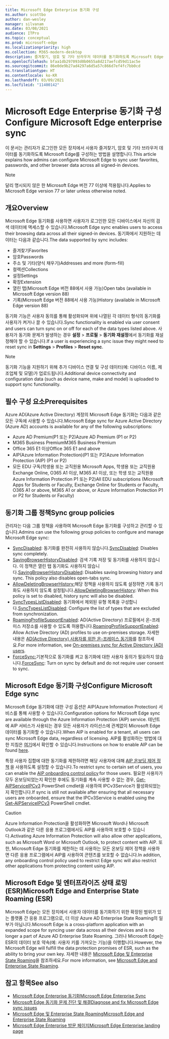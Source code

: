 ```yaml
---
title: Microsoft Edge Enterprise 동기화 구성
ms.author: scottbo
author: dan-wesley
manager: silvanam
ms.date: 03/08/2021
audience: ITPro
ms.topic: conceptual
ms.prod: microsoft-edge
ms.localizationpriority: high
ms.collection: M365-modern-desktop
description: 즐겨찾기, 암호 및 기타 브라우저 데이터를 동기화하도록 Microsoft Edge를 구성하는 관리자 및 사용자 옵션입니다.
ms.openlocfilehash: bfaa1db297093d0b0655a8d217aefcd59d11ac5e
ms.sourcegitcommit: 86e0de9b27ad4297a6d5a57c866d7ef4fc7bb0cd
ms.translationtype: HT
ms.contentlocale: ko-KR
ms.lasthandoff: 03/09/2021
ms.locfileid: "11400142"
---
```

# <a name="configure-microsoft-edge-enterprise-sync"></a><span data-ttu-id="d46f0-103">Microsoft Edge Enterprise 동기화 구성</span><span class="sxs-lookup"><span data-stu-id="d46f0-103">Configure Microsoft Edge enterprise sync</span></span>

<span data-ttu-id="d46f0-104">이 문서는 관리자가 로그인한 모든 장치에서 사용자 즐겨찾기, 암호 및 기타 브라우저 데이터를 동기화하도록 Microsoft Edge를 구성하는 방법을 설명합니다.</span><span class="sxs-lookup"><span data-stu-id="d46f0-104">This article explains how admins can configure Microsoft Edge to sync user favorites, passwords, and other browser data across all signed-in devices.</span></span>

> [!NOTE]
> <span data-ttu-id="d46f0-105">달리 명시되지 않은 한 Microsoft Edge 버전 77 이상에 적용됩니다.</span><span class="sxs-lookup"><span data-stu-id="d46f0-105">Applies to Microsoft Edge version 77 or later unless otherwise noted.</span></span>

## <a name="overview"></a><span data-ttu-id="d46f0-106">개요</span><span class="sxs-lookup"><span data-stu-id="d46f0-106">Overview</span></span>

<span data-ttu-id="d46f0-107">Microsoft Edge 동기화를 사용하면 사용자가 로그인한 모든 디바이스에서 자신의 검색 데이터에 액세스할 수 있습니다.</span><span class="sxs-lookup"><span data-stu-id="d46f0-107">Microsoft Edge sync enables users to access their browsing data across all their signed-in devices.</span></span> <span data-ttu-id="d46f0-108">동기화에서 지원하는 데이터는 다음과 같습니다.</span><span class="sxs-lookup"><span data-stu-id="d46f0-108">The data supported by sync includes:</span></span>

- <span data-ttu-id="d46f0-109">즐겨찾기</span><span class="sxs-lookup"><span data-stu-id="d46f0-109">Favorites</span></span>
- <span data-ttu-id="d46f0-110">암호</span><span class="sxs-lookup"><span data-stu-id="d46f0-110">Passwords</span></span>
- <span data-ttu-id="d46f0-111">주소 및 기타(양식 채우기)</span><span class="sxs-lookup"><span data-stu-id="d46f0-111">Addresses and more (form-fill)</span></span>
- <span data-ttu-id="d46f0-112">컬렉션</span><span class="sxs-lookup"><span data-stu-id="d46f0-112">Collections</span></span>
- <span data-ttu-id="d46f0-113">설정</span><span class="sxs-lookup"><span data-stu-id="d46f0-113">Settings</span></span>
- <span data-ttu-id="d46f0-114">확장</span><span class="sxs-lookup"><span data-stu-id="d46f0-114">Extension</span></span>
- <span data-ttu-id="d46f0-115">열린 탭(Microsoft Edge 버전 88에서 사용 가능)</span><span class="sxs-lookup"><span data-stu-id="d46f0-115">Open tabs (available in Microsoft Edge version 88)</span></span>
- <span data-ttu-id="d46f0-116">기록(Microsoft Edge 버전 88에서 사용 가능)</span><span class="sxs-lookup"><span data-stu-id="d46f0-116">History (available in Microsoft Edge version 88)</span></span>

<span data-ttu-id="d46f0-117">동기화 기능은 사용자 동의를 통해 활성화되며 위에 나열된 각 데이터 형식의 동기화를 사용자가 켜거나 끌 수 있습니다.</span><span class="sxs-lookup"><span data-stu-id="d46f0-117">Sync functionality is enabled via user consent and users can turn sync on or off for each of the data types listed above.</span></span> <span data-ttu-id="d46f0-118">사용자가 동기화 문제가 발생하는 경우 **설정** > **프로필** > **동기화 재설정**에서 동기화를 재설정해야 할 수 있습니다.</span><span class="sxs-lookup"><span data-stu-id="d46f0-118">If a user is experiencing a sync issue they might need to reset sync in **Settings** > **Profiles** > **Reset sync**.</span></span>

> [!NOTE]
> <span data-ttu-id="d46f0-119">동기화 기능을 지원하기 위해 추가 디바이스 연결 및 구성 데이터(예: 디바이스 이름, 제조업체 및 모델)가 업로드됩니다.</span><span class="sxs-lookup"><span data-stu-id="d46f0-119">Additional device connectivity and configuration data (such as device name, make and model) is uploaded to support sync functionality.</span></span>

## <a name="prerequisites"></a><span data-ttu-id="d46f0-120">필수 구성 요소</span><span class="sxs-lookup"><span data-stu-id="d46f0-120">Prerequisites</span></span>

<span data-ttu-id="d46f0-121">Azure AD(Azure Active Directory) 계정의 Microsoft Edge 동기화는 다음과 같은 모든 구독에 사용할 수 있습니다.</span><span class="sxs-lookup"><span data-stu-id="d46f0-121">Microsoft Edge sync for Azure Active Directory (Azure AD) accounts is available for any of the following subscriptions:</span></span>

- <span data-ttu-id="d46f0-122">Azure AD Premium(P1 또는 P2)</span><span class="sxs-lookup"><span data-stu-id="d46f0-122">Azure AD Premium (P1 or P2)</span></span>
- <span data-ttu-id="d46f0-123">M365 Business Premium</span><span class="sxs-lookup"><span data-stu-id="d46f0-123">M365 Business Premium</span></span>
- <span data-ttu-id="d46f0-124">Office 365 E1 이상</span><span class="sxs-lookup"><span data-stu-id="d46f0-124">Office 365 E1 and above</span></span>
- <span data-ttu-id="d46f0-125">AIP(Azure Information Protection)(P1 또는 P2)</span><span class="sxs-lookup"><span data-stu-id="d46f0-125">Azure Information Protection (AIP) (P1 or P2)</span></span>
- <span data-ttu-id="d46f0-126">모든 EDU 구독(학생용 또는 교직원용 Microsoft Apps, 학생용 또는 교직원용 Exchange Online, O365 A1 이상, M365 A1 이상, 또는 학생 또는 교직원용 Azure Information Protection P1 또는 P2)</span><span class="sxs-lookup"><span data-stu-id="d46f0-126">All EDU subscriptions (Microsoft Apps for Students or Faculty, Exchange Online for Students or Faculty, O365 A1 or above, M365 A1 or above, or Azure Information Protection P1 or P2 for Students or Faculty)</span></span>

## <a name="sync-group-policies"></a><span data-ttu-id="d46f0-127">동기화 그룹 정책</span><span class="sxs-lookup"><span data-stu-id="d46f0-127">Sync group policies</span></span>

<span data-ttu-id="d46f0-128">관리자는 다음 그룹 정책을 사용하여 Microsoft Edge 동기화를 구성하고 관리할 수 있습니다.</span><span class="sxs-lookup"><span data-stu-id="d46f0-128">Admins can use the following group policies to configure and manage Microsoft Edge sync:</span></span>

- <span data-ttu-id="d46f0-129">[SyncDisabled](https://docs.microsoft.com/deployedge/microsoft-edge-policies#syncdisabled): 동기화를 완전히 사용하지 않습니다.</span><span class="sxs-lookup"><span data-stu-id="d46f0-129">[SyncDisabled](https://docs.microsoft.com/deployedge/microsoft-edge-policies#syncdisabled): Disables sync completely.</span></span>
- <span data-ttu-id="d46f0-130">[SavingBrowserHistoryDisabled](https://docs.microsoft.com/deployedge/microsoft-edge-policies#savingbrowserhistorydisabled): 검색 기록 저장 및 동기화를 사용하지 않습니다. 이 정책은 열린 탭 동기화도 사용하지 않습니다.</span><span class="sxs-lookup"><span data-stu-id="d46f0-130">[SavingBrowserHistoryDisabled](https://docs.microsoft.com/deployedge/microsoft-edge-policies#savingbrowserhistorydisabled): Disables saving browsing history and sync. This policy also disables open-tabs sync.</span></span>
- <span data-ttu-id="d46f0-131">[AllowDeletingBrowserHistory:](https://docs.microsoft.com/deployedge/microsoft-edge-policies#allowdeletingbrowserhistory)해당 정책을 사용하지 않도록 설정하면 기록 동기화도 사용하지 않도록 설정됩니다.</span><span class="sxs-lookup"><span data-stu-id="d46f0-131">[AllowDeletingBrowserHistory](https://docs.microsoft.com/deployedge/microsoft-edge-policies#allowdeletingbrowserhistory): When this policy is set to disabled, history sync will also be disabled.</span></span>
- <span data-ttu-id="d46f0-132">[SyncTypesListDisabled](https://docs.microsoft.com/DeployEdge/microsoft-edge-policies#synctypeslistdisabled): 동기화에서 제외된 유형 목록을 구성합니다.</span><span class="sxs-lookup"><span data-stu-id="d46f0-132">[SyncTypesListDisabled](https://docs.microsoft.com/DeployEdge/microsoft-edge-policies#synctypeslistdisabled): Configure the list of types that are excluded from synchronization.</span></span>
- <span data-ttu-id="d46f0-133">[RoamingProfileSupportEnabled](https://docs.microsoft.com/DeployEdge/microsoft-edge-policies#roamingprofilesupportenabled): AD(Active Directory) 프로필에서 온-프레미스 저장소를 사용할 수 있도록 허용합니다.</span><span class="sxs-lookup"><span data-stu-id="d46f0-133">[RoamingProfileSupportEnabled](https://docs.microsoft.com/DeployEdge/microsoft-edge-policies#roamingprofilesupportenabled): Allow Active Directory (AD) profiles to use on-premises storage.</span></span> <span data-ttu-id="d46f0-134">자세한 내용은 [AD(Active Directory) 사용자를 위한 온-프레미스 동기화](https://docs.microsoft.com/DeployEdge/microsoft-edge-on-premises-sync)를 참조하세요.</span><span class="sxs-lookup"><span data-stu-id="d46f0-134">For more information, see [On-premises sync for Active Directory (AD) users](https://docs.microsoft.com/DeployEdge/microsoft-edge-on-premises-sync).</span></span>
- <span data-ttu-id="d46f0-135">[ForceSync:]( https://docs.microsoft.com/deployedge/microsoft-edge-policies#forcesync)기본적으로 동기화를 켜고 동기화에 대한 사용자 동의가 필요하지 않습니다.</span><span class="sxs-lookup"><span data-stu-id="d46f0-135">[ForceSync]( https://docs.microsoft.com/deployedge/microsoft-edge-policies#forcesync): Turn on sync by default and do not require user consent to sync.</span></span>  

## <a name="configure-microsoft-edge-sync"></a><span data-ttu-id="d46f0-136">Microsoft Edge 동기화 구성</span><span class="sxs-lookup"><span data-stu-id="d46f0-136">Configure Microsoft Edge sync</span></span>

<span data-ttu-id="d46f0-137">Microsoft Edge 동기화에 대한 구성 옵션은 AIP(Azure Information Protection) 서비스를 통해 사용할 수 있습니다.</span><span class="sxs-lookup"><span data-stu-id="d46f0-137">Configuration options for Microsoft Edge sync are available through the Azure Information Protection (AIP) service.</span></span> <span data-ttu-id="d46f0-138">테넌트에 AIP 서비스가 사용되는 경우 모든 사용자가 라이선스에 관계없이 Microsoft Edge 데이터를 동기화할 수 있습니다.</span><span class="sxs-lookup"><span data-stu-id="d46f0-138">When AIP is enabled for a tenant, all users can sync Microsoft Edge data, regardless of licensing.</span></span> <span data-ttu-id="d46f0-139">AIP를 활성화하는 방법에 대한 지침은 [여기](https://docs.microsoft.com/azure/information-protection/activate-office365)에서 확인할 수 있습니다.</span><span class="sxs-lookup"><span data-stu-id="d46f0-139">Instructions on how to enable AIP can be found [here](https://docs.microsoft.com/azure/information-protection/activate-office365).</span></span>

<span data-ttu-id="d46f0-140">특정 사용자 집합에 대한 동기화를 제한하려면 해당 사용자에 대해 [AIP 온보딩 제어 정책](https://docs.microsoft.com/powershell/module/aipservice/set-aipserviceonboardingcontrolpolicy?view=azureipps&preserve-view=true) 을 사용하도록 설정할 수 있습니다.</span><span class="sxs-lookup"><span data-stu-id="d46f0-140">To restrict sync to certain set of users, you can enable the [AIP onboarding control policy](https://docs.microsoft.com/powershell/module/aipservice/set-aipserviceonboardingcontrolpolicy?view=azureipps&preserve-view=true) for those users.</span></span> <span data-ttu-id="d46f0-141">필요한 사용자가 모두 온보딩되었는지 확인한 후에도 동기화를 계속 사용할 수 없는 경우, [Get-AIPServiceIPCv3](https://docs.microsoft.com/powershell/module/aipservice/get-aipserviceipcv3?view=azureipps&preserve-view=true) PowerShell cmdlet을 사용하여 IPCv3Service가 활성화되었는지 확인합니다.</span><span class="sxs-lookup"><span data-stu-id="d46f0-141">If sync is still not available after ensuring that all necessary users are onboarded, ensure that the IPCv3Service is enabled using the [Get-AIPServiceIPCv3](https://docs.microsoft.com/powershell/module/aipservice/get-aipserviceipcv3?view=azureipps&preserve-view=true)  PowerShell cmdlet.</span></span>

> [!CAUTION]
> <span data-ttu-id="d46f0-142">Azure Information Protection을 활성화하면 Microsoft Word나 Microsoft Outlook과 같은 다른 응용 프로그램에서도 AIP를 사용하여 보호할 수 있습니다.</span><span class="sxs-lookup"><span data-stu-id="d46f0-142">Activating Azure Information Protection will also allow other applications, such as Microsoft Word or Microsoft Outlook, to protect content with AIP.</span></span> <span data-ttu-id="d46f0-143">또한, Microsoft Edge 동기화를 제한하는 데 사용하는 모든 온보딩 제어 정책을 사용하면 다른 응용 프로그램에서 AIP를 사용하여 콘텐츠를 보호할 수 없습니다.</span><span class="sxs-lookup"><span data-stu-id="d46f0-143">In addition, any onboarding control policy used to restrict Edge sync will also restrict other applications from protecting content using AIP.</span></span>

## <a name="microsoft-edge-and-enterprise-state-roaming-esr"></a><span data-ttu-id="d46f0-144">Microsoft Edge 및 엔터프라이즈 상태 로밍(ESR)</span><span class="sxs-lookup"><span data-stu-id="d46f0-144">Microsoft Edge and Enterprise State Roaming (ESR)</span></span>

<span data-ttu-id="d46f0-145">Microsoft Edge는 모든 장치에서 사용자 데이터를 동기화하기 위한 확장된 범위가 있는 플랫폼 간 응용 프로그램으로, 더 이상 Azure AD Enterprise State Roaming의 일부가 아닙니다.</span><span class="sxs-lookup"><span data-stu-id="d46f0-145">Microsoft Edge is a cross-platform application with an expanded scope for syncing user data across all their devices and is no longer a part of Azure AD Enterprise State Roaming.</span></span> <span data-ttu-id="d46f0-146">그러나 Microsoft Edge는 ESR의 데이터 보호 약속(예: 사용자 키를 가져오는 기능)을 이행합니다.</span><span class="sxs-lookup"><span data-stu-id="d46f0-146">However, the Microsoft Edge will fulfill the data protection promises of ESR, such as the ability to bring your own key.</span></span> <span data-ttu-id="d46f0-147">자세한 내용은 [Microsoft Edge 및 Enterprise State Roaming](microsoft-edge-enterprise-state-roaming.md)을 참조하세요.</span><span class="sxs-lookup"><span data-stu-id="d46f0-147">For more information, see [Microsoft Edge and Enterprise State Roaming](microsoft-edge-enterprise-state-roaming.md).</span></span>

## <a name="see-also"></a><span data-ttu-id="d46f0-148">참고 항목</span><span class="sxs-lookup"><span data-stu-id="d46f0-148">See also</span></span>

- [<span data-ttu-id="d46f0-149">Microsoft Edge Enterprise 동기화</span><span class="sxs-lookup"><span data-stu-id="d46f0-149">Microsoft Edge Enterprise Sync</span></span>](microsoft-edge-enterprise-sync.md)
- [<span data-ttu-id="d46f0-150">Microsoft Edge 동기화 문제 진단 및 해결</span><span class="sxs-lookup"><span data-stu-id="d46f0-150">Diagnose and fix Microsoft Edge sync issues</span></span>](microsoft-edge-troubleshoot-enterprise-sync.md)
- [<span data-ttu-id="d46f0-151">Microsoft Edge 및 Enterprise State Roaming</span><span class="sxs-lookup"><span data-stu-id="d46f0-151">Microsoft Edge and Enterprise State Roaming</span></span>](microsoft-edge-enterprise-state-roaming.md)
- [<span data-ttu-id="d46f0-152">Microsoft Edge Enterprise 방문 페이지</span><span class="sxs-lookup"><span data-stu-id="d46f0-152">Microsoft Edge Enterprise landing page</span></span>](https://aka.ms/EdgeEnterprise)
